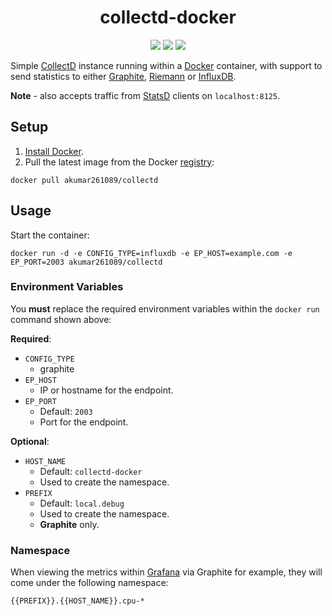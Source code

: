 <h1 align="center">collectd-docker</h1>

<p align="center">
  <a href="https://github.com/revett/collectd-docker/releases" target="_blank"><img src="https://img.shields.io/github/release/revett/collectd-docker.svg?style=flat-square&label=Release"></a>
  <a href="http://opensource.org/licenses/MIT" target="_blank"><img src="https://img.shields.io/badge/License-MIT-95a5a6.svg?style=flat-square"></a>
  <a href="https://registry.hub.docker.com/u/revett/collectd/" target="_blank"><img src="https://img.shields.io/badge/Docker-Hub-70D4FF.svg?style=flat-square"></a>
</p>

Simple [CollectD](https://github.com/collectd/collectd) instance running within a [Docker](https://github.com/docker/docker) container, with support to send statistics to either [Graphite](https://github.com/graphite-project), [Riemann](http://riemann.io/) or [InfluxDB](https://github.com/influxdb/influxdb).

**Note** - also accepts traffic from [StatsD](https://github.com/etsy/statsd/) clients on `localhost:8125`.

## Setup

1. [Install Docker](http://docs.docker.com/installation/mac/).
2. Pull the latest image from the Docker [registry](https://registry.hub.docker.com/u/revett/collectd/):

```
docker pull akumar261089/collectd
```

## Usage

Start the container:

```
docker run -d -e CONFIG_TYPE=influxdb -e EP_HOST=example.com -e EP_PORT=2003 akumar261089/collectd
```

### Environment Variables

You **must** replace the required environment variables within the `docker run` command shown above:

**Required**:

* `CONFIG_TYPE`
  - graphite
* `EP_HOST`
  - IP or hostname for the endpoint.
* `EP_PORT`
  - Default: `2003`
  - Port for the endpoint.

**Optional**:

* `HOST_NAME`
  - Default: `collectd-docker`
  - Used to create the namespace.
* `PREFIX`
  - Default: `local.debug`
  - Used to create the namespace.
  - **Graphite** only.

### Namespace

When viewing the metrics within [Grafana](http://grafana.org/) via Graphite for example, they will come under the following namespace:

```
{{PREFIX}}.{{HOST_NAME}}.cpu-*
```

